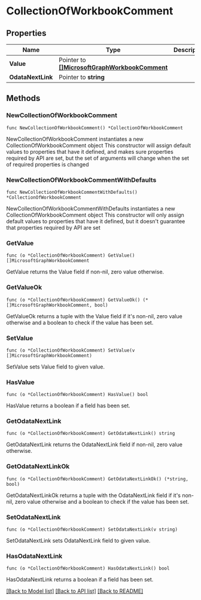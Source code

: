 # CollectionOfWorkbookComment

## Properties

Name | Type | Description | Notes
------------ | ------------- | ------------- | -------------
**Value** | Pointer to [**[]MicrosoftGraphWorkbookComment**](MicrosoftGraphWorkbookComment.md) |  | [optional] 
**OdataNextLink** | Pointer to **string** |  | [optional] 

## Methods

### NewCollectionOfWorkbookComment

`func NewCollectionOfWorkbookComment() *CollectionOfWorkbookComment`

NewCollectionOfWorkbookComment instantiates a new CollectionOfWorkbookComment object
This constructor will assign default values to properties that have it defined,
and makes sure properties required by API are set, but the set of arguments
will change when the set of required properties is changed

### NewCollectionOfWorkbookCommentWithDefaults

`func NewCollectionOfWorkbookCommentWithDefaults() *CollectionOfWorkbookComment`

NewCollectionOfWorkbookCommentWithDefaults instantiates a new CollectionOfWorkbookComment object
This constructor will only assign default values to properties that have it defined,
but it doesn't guarantee that properties required by API are set

### GetValue

`func (o *CollectionOfWorkbookComment) GetValue() []MicrosoftGraphWorkbookComment`

GetValue returns the Value field if non-nil, zero value otherwise.

### GetValueOk

`func (o *CollectionOfWorkbookComment) GetValueOk() (*[]MicrosoftGraphWorkbookComment, bool)`

GetValueOk returns a tuple with the Value field if it's non-nil, zero value otherwise
and a boolean to check if the value has been set.

### SetValue

`func (o *CollectionOfWorkbookComment) SetValue(v []MicrosoftGraphWorkbookComment)`

SetValue sets Value field to given value.

### HasValue

`func (o *CollectionOfWorkbookComment) HasValue() bool`

HasValue returns a boolean if a field has been set.

### GetOdataNextLink

`func (o *CollectionOfWorkbookComment) GetOdataNextLink() string`

GetOdataNextLink returns the OdataNextLink field if non-nil, zero value otherwise.

### GetOdataNextLinkOk

`func (o *CollectionOfWorkbookComment) GetOdataNextLinkOk() (*string, bool)`

GetOdataNextLinkOk returns a tuple with the OdataNextLink field if it's non-nil, zero value otherwise
and a boolean to check if the value has been set.

### SetOdataNextLink

`func (o *CollectionOfWorkbookComment) SetOdataNextLink(v string)`

SetOdataNextLink sets OdataNextLink field to given value.

### HasOdataNextLink

`func (o *CollectionOfWorkbookComment) HasOdataNextLink() bool`

HasOdataNextLink returns a boolean if a field has been set.


[[Back to Model list]](../README.md#documentation-for-models) [[Back to API list]](../README.md#documentation-for-api-endpoints) [[Back to README]](../README.md)


